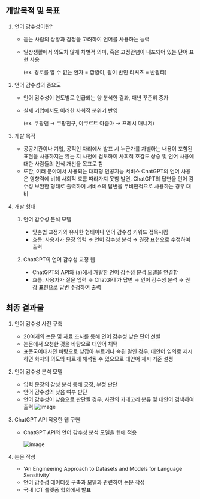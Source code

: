 ## 개발목적 및 목표


1. 언어 감수성이란?
    - 듣는 사람의 상황과 감정을 고려하여 언어를 사용하는 능력
    - 일상생활에서 의도치 않게 차별적 의미, 혹은 고정관념이 내포되어 있는 단어 표현 사용
        
        (ex. 경로를 알 수 없는 환자 = 깜깜이, 팔이 반인 티셔츠 = 반팔티)
        
2. 언어 감수성의 중요도
    - 언어 감수성이 연도별로 언급되는 양 분석한 결과, 매년 꾸준히 증가
    - 실제 기업에서도 이러한 사회적 분위기 반영
        
        (ex. 쿠팡맨 → 쿠팡친구, 야쿠르트 아줌마 → 프레시 매니저)
        
3. 개발 목적
    - 공공기관이나 기업, 공적인 자리에서 발표 시 누군가를 차별하는 내용이 포함된 표현을 사용하지는 않는 지 사전에 검토하여 사회적 호감도 상승 및 언어 사용에 대한 사람들의 인식 개선을 목표로 함
    - 또한, 여러 분야에서 사용되는 대화형 인공지능 서비스 ChatGPT의 언어 사용은 영향력에 비해 사회적 흐름 따라가지 못함 발견, ChatGPT의 답변을 언어 감수성 보완한 형태로 출력하여 서비스의 답변을 무비판적으로 사용하는 경우 대비
      
4. 개발 형태
    1. 언어 감수성 분석 모델
       - 맞춤법 교정기와 유사한 형태이나 언어 감수성 키워드 접목시킴
       - 흐름: 사용자가 문장 입력 → 언어 감수성 분석 → 권장 표현으로 수정하여 출력
        
    2. ChatGPT의 언어 감수성 교정 웹
        - ChatGPT의 API와 (a)에서 개발한 언어 감수성 분석 모델을 연결함
        - 흐름: 사용자가 질문 입력 → ChatGPT가 답변 → 언어 감수성 분석 → 권장 표현으로 답변 수정하여 출력
        

## 최종 결과물


1. 언어 감수성 사전 구축
    - 20여개의 논문 및 자료 조사를 통해 언어 감수성 낮은 단어 선별
    - 논문에서 요청한 것을 바탕으로 대안어 채택
    - 표준국어대사전 바탕으로 낮잡아 부르거나 속된 말인 경우, 대안어 임의로 제시하면 화자의 의도와 다르게 해석될 수 있으므로 대안어 제시 기준 설정

2. 언어 감수성 분석 모델
    - 입력 문장의 감성 분석 통해 긍정, 부정 판단
    - 언어 감수성의 낮음 여부 판단
    - 언어 감수성이 낮음으로 판단될 경우, 사전의 카테고리 분류 및 대안어 검색하여 출력
![image](https://github.com/ssongm2/2023_language_sensitivity/assets/157574142/d3e1a62c-0310-4e3f-9fba-3e3a05bea91b)



3. ChatGPT API 적용한 웹 구현
    - ChatGPT API와 언어 감수성 분석 모델을 웹에 적용
      
        ![image](https://github.com/ssongm2/2023_language_sensitivity/assets/157574142/069739a9-4a55-425e-9d06-8e88ec8b2646)

4. 논문 작성
   - 'An Engineering Approach to Datasets and Models for Language Sensitivity'
   - 언어 감수성 데이터셋 구축과 모델과 관련하여 논문 작성
   - 국내 ICT 플랫폼 학회에서 발표
